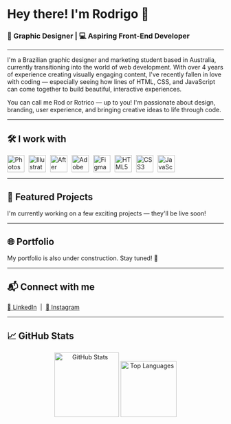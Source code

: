 <h1 align="left">Hey there! I'm Rodrigo 👋</h1>
<h3 align="left">🎨 Graphic Designer | 💻 Aspiring Front-End Developer</h3>

<hr>

<p align="left">
I'm a Brazilian graphic designer and marketing student based in Australia, currently transitioning into the world of web development. With over 4 years of experience creating visually engaging content, I've recently fallen in love with coding — especially seeing how lines of HTML, CSS, and JavaScript can come together to build beautiful, interactive experiences.
</p>

<p align="left">
You can call me Rod or Rotrico — up to you! I'm passionate about design, branding, user experience, and bringing creative ideas to life through code.
</p>

---
<h2 align="left">🛠️ I work with</h2>

<div style="display: flex; align-items: center;">
  <img src="https://cdn.jsdelivr.net/gh/devicons/devicon/icons/photoshop/photoshop-plain.svg" height="40" alt="Photoshop" style="margin-right:10px;" />
  <img src="https://cdn.jsdelivr.net/gh/devicons/devicon/icons/illustrator/illustrator-plain.svg" height="40" alt="Illustrator" style="margin-right:10px;" />
  <img src="https://cdn.jsdelivr.net/gh/devicons/devicon/icons/aftereffects/aftereffects-original.svg" height="40" alt="After Effects" style="margin-right:10px;" />
  <img src="https://cdn.jsdelivr.net/gh/devicons/devicon/icons/xd/xd-plain.svg" height="40" alt="Adobe XD" style="margin-right:10px;" />
  <img src="https://cdn.jsdelivr.net/gh/devicons/devicon/icons/figma/figma-original.svg" height="40" alt="Figma" style="margin-right:10px;" />
  <img src="https://cdn.jsdelivr.net/gh/devicons/devicon/icons/html5/html5-original.svg" height="40" alt="HTML5" style="margin-right:10px;" />
  <img src="https://cdn.jsdelivr.net/gh/devicons/devicon/icons/css3/css3-original.svg" height="40" alt="CSS3" style="margin-right:10px;" />
  <img src="https://cdn.jsdelivr.net/gh/devicons/devicon/icons/javascript/javascript-original.svg" height="40" alt="JavaScript" style="margin-right:10px;" />
</div>

---

<h2 align="left">🚧 Featured Projects</h2>

<p align="left">I'm currently working on a few exciting projects — they'll be live soon!</p>

---

<h2 align="left">🌐 Portfolio</h2>
<p align="left">My portfolio is also under construction. Stay tuned! 🚀</p>

---

<h2 align="left">📬 Connect with me</h2>

<p align="left">
  <a href="https://www.linkedin.com/in/rotrico/" target="_blank">💼 LinkedIn</a> &nbsp;|&nbsp;
  <a href="https://www.instagram.com/rotrico/" target="_blank">📸 Instagram</a>
</p>

---

<h2 align="left">📈 GitHub Stats</h2>

<div align="center">
  <img src="https://github-readme-stats.vercel.app/api?username=rotricoo&hide_title=true&hide_rank=false&show_icons=false&include_all_commits=true&count_private=true&disable_animations=false&theme=dracula&locale=en&hide_border=false&order=1" height="150" alt="GitHub Stats" />
  <img src="https://github-readme-stats.vercel.app/api/top-langs?username=rotricoo&locale=en&hide_title=true&layout=compact&card_width=320&langs_count=5&theme=dracula&hide_border=false&order=2" height="130" alt="Top Languages" />
</div>
